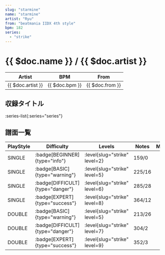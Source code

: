 ```yaml
---
slug: "starmine"
name: "starmine"
artist: "Ryu"
from: "beatmania IIDX 4th style"
bpm: 182
series:
  - "strike"
---
```


# {{ $doc.name }} / {{ $doc.artist }}

|Artist|BPM|From|
|------|---|----|
|{{ $doc.artist }}|{{ $doc.bpm }}|{{ $doc.from }}|

## 収録タイトル

:series-list{:series="series"}

## 譜面一覧

|PlayStyle|Difficulty|Levels|Notes|Movie|
|---------|----------|------|-----|-----|
|SINGLE| :badge[BEGINNER]{type="info"}|<div class="field is-grouped is-grouped-multiline"> :level{slug="strike" level=2}</div>|159/0||
|SINGLE| :badge[BASIC]{type="warning"}|<div class="field is-grouped is-grouped-multiline"> :level{slug="strike" level=5}</div>|225/16||
|SINGLE| :badge[DIFFICULT]{type="danger"}|<div class="field is-grouped is-grouped-multiline"> :level{slug="strike" level=6}</div>|285/28||
|SINGLE| :badge[EXPERT]{type="success"}|<div class="field is-grouped is-grouped-multiline"> :level{slug="strike" level=8}</div>|364/12||
|DOUBLE| :badge[BASIC]{type="warning"}|<div class="field is-grouped is-grouped-multiline"> :level{slug="strike" level=5}</div>|213/26||
|DOUBLE| :badge[DIFFICULT]{type="danger"}|<div class="field is-grouped is-grouped-multiline"> :level{slug="strike" level=7}</div>|304/2||
|DOUBLE| :badge[EXPERT]{type="success"}|<div class="field is-grouped is-grouped-multiline"> :level{slug="strike" level=9}</div>|352/3||
